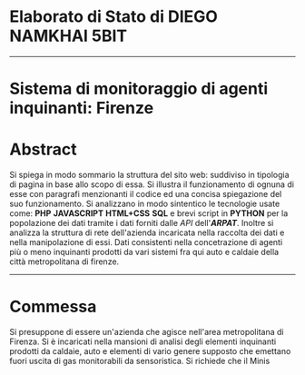 # Elaborato di Stato di DIEGO NAMKHAI 5BIT
***
# Sistema di monitoraggio di agenti inquinanti: Firenze

# Abstract
Si spiega in modo sommario la struttura del sito web: suddiviso in tipologia di pagina in base allo scopo di essa. Si illustra il funzionamento di ognuna di esse con paragrafi menzionanti il codice ed una concisa spiegazione del suo funzionamento. Si analizzano in modo sintentico le tecnologie usate come: __PHP__ __JAVASCRIPT__ __HTML+CSS__ __SQL__ e brevi script in __PYTHON__ per la popolazione dei dati tramite i dati forniti dalle *API* dell'*__ARPAT__*. Inoltre si analizza la struttura di rete dell'azienda incaricata nella raccolta dei dati e nella manipolazione di essi. Dati consistenti nella concetrazione di agenti più o meno inquinanti prodotti da vari sistemi fra qui auto e caldaie della città metropolitana di firenze.

***

# Commessa
Si presuppone di essere un'azienda che agisce nell'area metropolitana di Firenza. Si è incaricati nella mansioni di analisi degli elementi inquinanti prodotti da caldaie, auto e elementi di vario genere supposto che emettano fuori uscita di gas monitorabili da sensoristica. Si richiede che il Minis